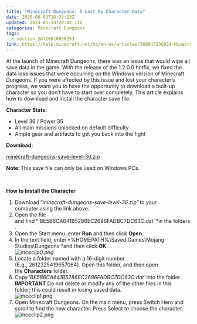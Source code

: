 ```yaml
---
title: "Minecraft Dungeons: I Lost My Character Data"
date: 2020-08-03T16:33:23Z
updated: 2024-05-14T20:42:11Z
categories: Minecraft Dungeons
tags:
  - section_26726610890253
link: https://help.minecraft.net/hc/en-us/articles/360047236831-Minecraft-Dungeons-I-Lost-My-Character-Data
---
```


At the launch of Minecraft Dungeons, there was an issue that would wipe all save data in the game. With the release of the 1.2.0.0 hotfix, we fixed the data loss issues that were occurring on the Windows version of Minecraft Dungeons. If you were affected by this issue and lost your character’s progress, we want you to have the opportunity to download a built-up character so you don’t have to start over completely. This article explains how to download and install the character save file. 

**Character Stats:** 

- Level 36 / Power 35 
- All main missions unlocked on default difficulty 
- Ample gear and artifacts to get you back into the fight 

**Download:** 

[minecraft-dungeons-save-level-36.zip](https://www.minecraft.net/content/dam/games/dungeons/software/minecraft-dungeons-save-level-36.zip) 

**Note:** This save file can only be used on Windows PCs. 

 

**How to Install the Character** 

1.  Download *”minecraft-dungeons-save-level-36.zip”* to your computer using the link above. 
2.  Open the file and find *'BE5B6CA641B5286EC2696FADBC7DC63C.dat' *in the folders. 
3.  Open the Start menu, enter **Run** and then click **Open.**  
4.  In the text field, enter *%HOMEPATH%\Saved Games\Mojang Studios\Dungeons *and then click **OK**.  
    *![mceclip0.png](https://minecrafthelp.zendesk.com/hc/article_attachments/360063654631/mceclip0.png)*
5.  Locate a folder named with a 16-digit number (E.g., 2612325419657064). Open this folder, and then open the **Characters** folder. 
6.  Copy *'BE5B6CA641B5286EC2696FADBC7DC63C.dat'* into the folder.  
    **IMPORTANT** Do not delete or modify any of the other files in this folder; this could result in losing saved data.  
    ![mceclip1.png](https://minecrafthelp.zendesk.com/hc/article_attachments/360063494012/mceclip1.png)
7.  Open Minecraft Dungeons. On the main menu, press Switch Hero and scroll to find the new character. Press Select to choose the character.  
    ![mceclip2.png](https://minecrafthelp.zendesk.com/hc/article_attachments/360063494072/mceclip2.png)
